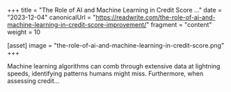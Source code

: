 +++
title = "The Role of AI and Machine Learning in Credit Score ..."
date = "2023-12-04"
canonicalUrl = "https://readwrite.com/the-role-of-ai-and-machine-learning-in-credit-score-improvement/"
fragment = "content"
weight = 10

[asset]
    image = "the-role-of-ai-and-machine-learning-in-credit-score.png"
+++

Machine learning algorithms can comb through extensive data at lightning 
speeds, identifying patterns humans might miss. Furthermore, when assessing 
credit...
